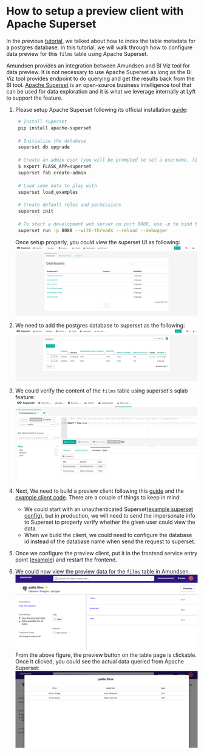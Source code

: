# How to setup a preview client with Apache Superset

In the previous [tutorial](./index-postgres.md), we talked about how to index the table metadata
for a postgres database. In this tutorial, we will walk through how to configure data preview for this `films` table
using Apache Superset.

Amundsen provides an integration between Amundsen and BI Viz tool for data preview. It is not necessary to use Apache Superset
as long as the BI Viz tool provides endpoint to do querying and get the results back from the BI tool.
[Apache Superset](https://superset.apache.org/) is an open-source business intelligence tool
that can be used for data exploration and it is what we leverage internally at Lyft to support the feature.

1. Please setup Apache Superset following its official installation
[guide](https://superset.apache.org/installation.html#superset-installation-and-initialization):
   ```bash
    # Install superset
    pip install apache-superset

    # Initialize the database
    superset db upgrade

    # Create an admin user (you will be prompted to set a username, first and last name before setting a password)
    $ export FLASK_APP=superset
    superset fab create-admin

    # Load some data to play with
    superset load_examples

    # Create default roles and permissions
    superset init

    # To start a development web server on port 8088, use -p to bind to another port
    superset run -p 8088 --with-threads --reload --debugger
   ```

   Once setup properly, you could view the superset UI as following:
   ![](../img/tutorials/superset-welcome.png)

2. We need to add the postgres database to superset as the following:
![](../img/tutorials/superset-add-db.png)

3. We could verify the content of the `films` table using superset's sqlab feature:
![](../img/tutorials/superset-sqllab-verify.png)

4. Next, We need to build a preview client following this [guide](../frontend/docs/examples/superset_preview_client.md)
and the [example client code](https://github.com/lyft/amundsenfrontendlibrary/blob/master/amundsen_application/base/examples/example_superset_preview_client.py).
There are a couple of things to keep in mind:
    - We could start with an unauthenticated Superset([example superset config](https://gist.github.com/feng-tao/b89e6faf7236372cef70a44f13615c39)),
    but in production, we will need to send the impersonate info to Superset
    to properly verify whether the given user could view the data.
    - When we build the client, we could need to configure the database id instead of the database name when send the request to superset.

5. Once we configure the preview client, put it in the frontend service entry point ([example](https://github.com/lyft/amundsenfrontendlibrary/blob/master/docs/configuration.md#python-entry-points)) and restart the frontend.

6. We could now view the preview data for the `films` table in Amundsen.
![](../img/tutorials/amundsen-preview1.png)
From the above figure, the preview button on the table page is clickable.
Once it clicked, you could see the actual data queried
from Apache Superset:
![](../img/tutorials/amundsen-preview2.png)
